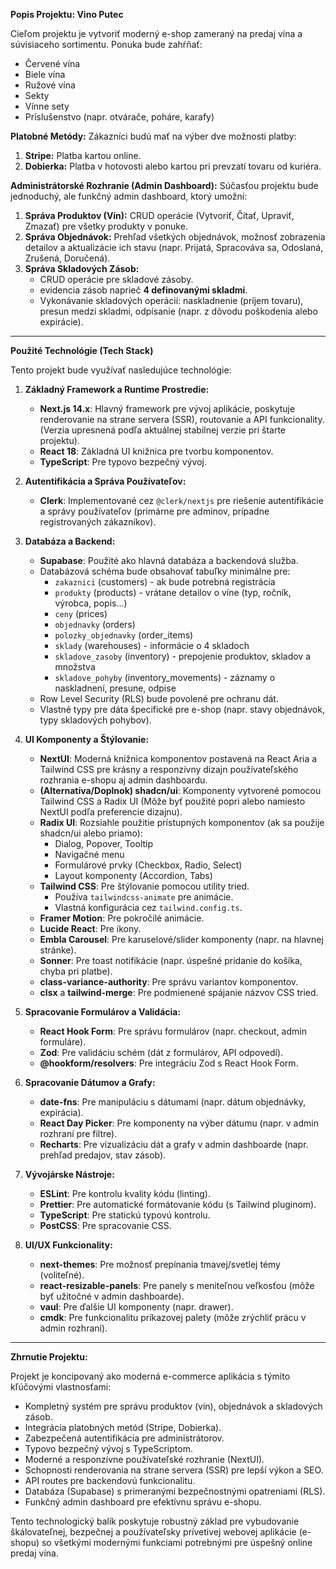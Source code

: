 

**Popis Projektu: Vino Putec**

Cieľom projektu je vytvoriť moderný e-shop zameraný na predaj vína a súvisiaceho sortimentu. Ponuka bude zahŕňať:

*   Červené vína
*   Biele vína
*   Ružové vína
*   Sekty
*   Vínne sety
*   Príslušenstvo (napr. otvárače, poháre, karafy)

**Platobné Metódy:**
Zákazníci budú mať na výber dve možnosti platby:
1.  **Stripe:** Platba kartou online.
2.  **Dobierka:** Platba v hotovosti alebo kartou pri prevzatí tovaru od kuriéra.

**Administrátorské Rozhranie (Admin Dashboard):**
Súčasťou projektu bude jednoduchý, ale funkčný admin dashboard, ktorý umožní:
1.  **Správa Produktov (Vín):** CRUD operácie (Vytvoriť, Čítať, Upraviť, Zmazať) pre všetky produkty v ponuke.
2.  **Správa Objednávok:** Prehľad všetkých objednávok, možnosť zobrazenia detailov a aktualizácie ich stavu (napr. Prijatá, Spracováva sa, Odoslaná, Zrušená, Doručená).
3.  **Správa Skladových Zásob:**
    *   CRUD operácie pre skladové zásoby.
    *    evidencia zásob naprieč **4 definovanými skladmi**.
    *    Vykonávanie skladových operácií: naskladnenie (príjem tovaru), presun medzi skladmi, odpísanie (napr. z dôvodu poškodenia alebo expirácie).

---

**Použité Technológie (Tech Stack)**

Tento projekt bude využívať nasledujúce technológie:

1.  **Základný Framework a Runtime Prostredie:**
    *   **Next.js 14.x**: Hlavný framework pre vývoj aplikácie, poskytuje renderovanie na strane servera (SSR), routovanie a API funkcionality. (Verzia upresnená podľa aktuálnej stabilnej verzie pri štarte projektu).
    *   **React 18**: Základná UI knižnica pre tvorbu komponentov.
    *   **TypeScript**: Pre typovo bezpečný vývoj.

2.  **Autentifikácia a Správa Používateľov:**
    *   **Clerk**: Implementované cez `@clerk/nextjs` pre riešenie autentifikácie a správy používateľov (primárne pre adminov, prípadne registrovaných zákazníkov).

3.  **Databáza a Backend:**
    *   **Supabase**: Použité ako hlavná databáza a backendová služba.
    *   Databázová schéma bude obsahovať tabuľky minimálne pre:
        *   `zakaznici` (customers) - ak bude potrebná registrácia
        *   `produkty` (products) - vrátane detailov o víne (typ, ročník, výrobca, popis...)
        *   `ceny` (prices)
        *   `objednavky` (orders)
        *   `polozky_objednavky` (order_items)
        *   `sklady` (warehouses) - informácie o 4 skladoch
        *   `skladove_zasoby` (inventory) - prepojenie produktov, skladov a množstva
        *   `skladove_pohyby` (inventory_movements) - záznamy o naskladnení, presune, odpise
    *   Row Level Security (RLS) bude povolené pre ochranu dát.
    *   Vlastné typy pre dáta špecifické pre e-shop (napr. stavy objednávok, typy skladových pohybov).

4.  **UI Komponenty a Štýlovanie:**
    *   **NextUI**: Moderná knižnica komponentov postavená na React Aria a Tailwind CSS pre krásny a responzívny dizajn používateľského rozhrania e-shopu aj admin dashboardu.
    *   **(Alternatíva/Doplnok) shadcn/ui**: Komponenty vytvorené pomocou Tailwind CSS a Radix UI (Môže byť použité popri alebo namiesto NextUI podľa preferencie dizajnu).
    *   **Radix UI**: Rozsiahle použitie prístupných komponentov (ak sa použije shadcn/ui alebo priamo):
        *   Dialog, Popover, Tooltip
        *   Navigačné menu
        *   Formulárové prvky (Checkbox, Radio, Select)
        *   Layout komponenty (Accordion, Tabs)
    *   **Tailwind CSS**: Pre štýlovanie pomocou utility tried.
        *   Používa `tailwindcss-animate` pre animácie.
        *   Vlastná konfigurácia cez `tailwind.config.ts`.
    *   **Framer Motion**: Pre pokročilé animácie.
    *   **Lucide React**: Pre ikony.
    *   **Embla Carousel**: Pre karuselové/slider komponenty (napr. na hlavnej stránke).
    *   **Sonner**: Pre toast notifikácie (napr. úspešné pridanie do košíka, chyba pri platbe).
    *   **class-variance-authority**: Pre správu variantov komponentov.
    *   **clsx** a **tailwind-merge**: Pre podmienené spájanie názvov CSS tried.

5.  **Spracovanie Formulárov a Validácia:**
    *   **React Hook Form**: Pre správu formulárov (napr. checkout, admin formuláre).
    *   **Zod**: Pre validáciu schém (dát z formulárov, API odpovedí).
    *   **@hookform/resolvers**: Pre integráciu Zod s React Hook Form.

6.  **Spracovanie Dátumov a Grafy:**
    *   **date-fns**: Pre manipuláciu s dátumami (napr. dátum objednávky, expirácia).
    *   **React Day Picker**: Pre komponenty na výber dátumu (napr. v admin rozhraní pre filtre).
    *   **Recharts**: Pre vizualizáciu dát a grafy v admin dashboarde (napr. prehľad predajov, stav zásob).

7.  **Vývojárske Nástroje:**
    *   **ESLint**: Pre kontrolu kvality kódu (linting).
    *   **Prettier**: Pre automatické formátovanie kódu (s Tailwind pluginom).
    *   **TypeScript**: Pre statickú typovú kontrolu.
    *   **PostCSS**: Pre spracovanie CSS.

8.  **UI/UX Funkcionality:**
    *   **next-themes**: Pre možnosť prepínania tmavej/svetlej témy (voliteľné).
    *   **react-resizable-panels**: Pre panely s meniteľnou veľkosťou (môže byť užitočné v admin dashboarde).
    *   **vaul**: Pre ďalšie UI komponenty (napr. drawer).
    *   **cmdk**: Pre funkcionalitu príkazovej palety (môže zrýchliť prácu v admin rozhraní).

---

**Zhrnutie Projektu:**

Projekt je koncipovaný ako moderná e-commerce aplikácia s týmito kľúčovými vlastnosťami:

*   Kompletný systém pre správu produktov (vín), objednávok a skladových zásob.
*   Integrácia platobných metód (Stripe, Dobierka).
*   Zabezpečená autentifikácia pre administrátorov.
*   Typovo bezpečný vývoj s TypeScriptom.
*   Moderné a responzívne používateľské rozhranie (NextUI).
*   Schopnosti renderovania na strane servera (SSR) pre lepší výkon a SEO.
*   API routes pre backendovú funkcionalitu.
*   Databáza (Supabase) s primeranými bezpečnostnými opatreniami (RLS).
*   Funkčný admin dashboard pre efektívnu správu e-shopu.

Tento technologický balík poskytuje robustný základ pre vybudovanie škálovateľnej, bezpečnej a používateľsky prívetivej webovej aplikácie (e-shopu) so všetkými modernými funkciami potrebnými pre úspešný online predaj vína.